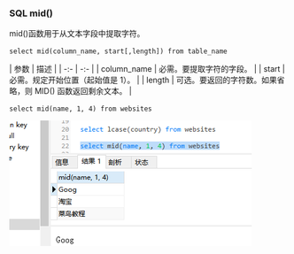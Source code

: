 ###  SQL mid()

mid()函数用于从文本字段中提取字符。

```
select mid(column_name, start[,length]) from table_name
```

| 参数 | 描述 |
| -:- | -:- |
| column_name | 必需。要提取字符的字段。 |
| start | 必需。规定开始位置（起始值是 1）。 |
| length | 可选。要返回的字符数。如果省略，则 MID() 函数返回剩余文本。 |

```
select mid(name, 1, 4) from websites
```
<img src='./img/mid.png' />